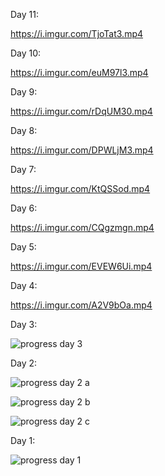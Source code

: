 Day 11:

https://i.imgur.com/TjoTat3.mp4

Day 10:

https://i.imgur.com/euM97l3.mp4

Day 9:

https://i.imgur.com/rDqUM30.mp4

Day 8:

https://i.imgur.com/DPWLjM3.mp4

Day 7:

https://i.imgur.com/KtQSSod.mp4

Day 6:

https://i.imgur.com/CQgzmgn.mp4

Day 5:

https://i.imgur.com/EVEW6Ui.mp4

Day 4:

https://i.imgur.com/A2V9bOa.mp4

Day 3:

![progress day 3](https://i.imgur.com/GM7I2nI.png)

Day 2:

![progress day 2 a](https://i.imgur.com/FbtiTyV.png)

![progress day 2 b](https://i.imgur.com/fnA5aa6.png)

![progress day 2 c](https://i.imgur.com/gHYVByT.png)

Day 1:

![progress day 1](https://i.imgur.com/T8evZKB.png)
